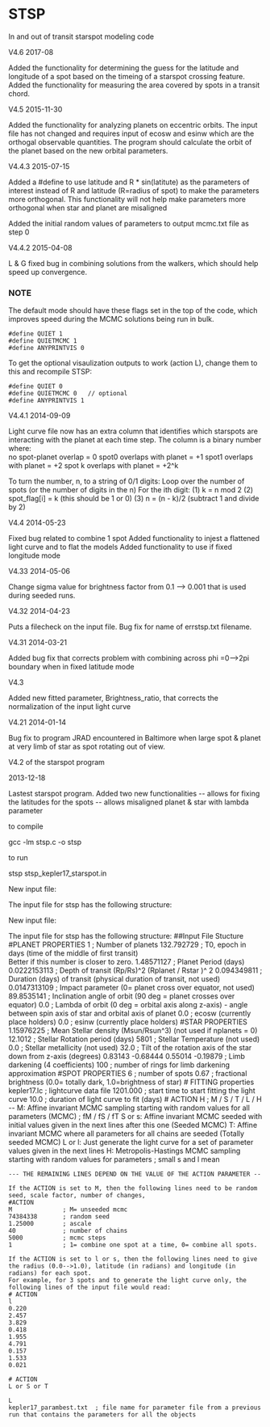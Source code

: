 STSP
====

In and out of transit starspot modeling code

V4.6    2017-08

Added the functionality for determining the guess for the latitude
and longitude of a spot based on the timeing of a starspot crossing
feature.   Added the functionality for measuring the area covered 
by spots in a transit chord.

V4.5    2015-11-30

Added the functionality for analyzing planets on eccentric orbits.
The input file has not changed and requires input of ecosw and esinw
which are the orthogal observable quantities.  The program should
calculate the orbit of the planet based on the new orbital parameters.

V4.4.3  2015-07-15

Added a #define to use latitude and R * sin(latitute) as the parameters of interest instead of R and latitude (R=radius of spot)
to make the parameters more orthogonal.  This functionality will not help make parameters more orthogonal when
star and planet are misaligned

Added the initial random values of parameters to output mcmc.txt file as step 0

V4.4.2  2015-04-08

L & G fixed bug in combining solutions from the walkers, which should help speed up convergence.


### NOTE
The default mode should have these flags set in the top of the code, which improves speed during the MCMC solutions being run in bulk.

    #define QUIET 1
    #define QUIETMCMC 1
    #define ANYPRINTVIS 0
    
To get the optional visaulization outputs to work (action L), change them to this and recompile STSP:

    #define QUIET 0
    #define QUIETMCMC 0   // optional
    #define ANYPRINTVIS 1



V4.4.1  2014-09-09

Light curve file now has an extra column that identifies which starspots 
are interacting with the planet at each time step.  The column is
a binary number where:  
no spot-planet overlap = 0
spot0 overlaps with planet = +1
spot1 overlaps with planet = +2
spot k overlaps with planet = +2^k

To turn the number, n, to a string of 0/1 digits:
Loop over the number of spots (or the number of digits in the n)
For the ith digit:
  (1) k = n mod 2
  (2) spot_flag[i] = k   (this should be 1 or 0)
  (3) n = (n - k)/2   (subtract 1 and divide by 2)

V4.4  2014-05-23

Fixed bug related to combine 1 spot
Added functionality to injest a flattened light curve and to flat the models
Added functionality to use if fixed longitude mode

V4.33  2014-05-06

Change sigma value for brightness factor from 0.1 --> 0.001
that is used during seeded runs.

V4.32  2014-04-23

Puts a filecheck on the input file.  Bug fix for name of errstsp.txt filename.

V4.31  2014-03-21

Added bug fix that corrects problem with combining
across phi =0-->2pi boundary when in fixed latitude mode

V4.3

Added new fitted parameter, Brightness_ratio,
that corrects the normalization of the input light curve

V4.21 2014-01-14

Bug fix to program JRAD encountered in Baltimore when large spot & planet at very limb of star as spot rotating out
of view.

V4.2 of the starspot program

2013-12-18

Lastest starspot program.  Added two new functionalities
  -- allows for fixing the latitudes for the spots
  -- allows misaligned planet & star with lambda parameter

to compile

gcc -lm stsp.c -o stsp

to run

stsp  stsp_kepler17_starspot.in

New input file:

The input file for stsp has the following structure:

New input file:

The input file for stsp has the following structure:
##Input File Stucture
    #PLANET PROPERTIES
    1                      ; Number of planets
    132.792729             ; T0, epoch in days (time of the middle of first transit)  
    						  Better if this number is closer to zero.
    1.48571127             ; Planet Period      (days)
    0.0222153113           ; Depth of transit (Rp/Rs)^2         (Rplanet / Rstar )^ 2
    0.094349811            ; Duration (days) of transit   (physical duration of transit, not used)
    0.0147313109           ; Impact parameter  (0= planet cross over equator, not used)
    89.8535141             ; Inclination angle of orbit (90 deg = planet crosses over equator)
    0.0                    ; Lambda of orbit (0 deg = orbital axis along z-axis) - angle between spin axis of star and orbital axis of planet
    0.0                    ; ecosw  (currently place holders)
    0.0                    ; esinw  (currently place holders)
    #STAR PROPERTIES
    1.15976225             ; Mean Stellar density (Msun/Rsun^3)  (not used if nplanets = 0)
    12.1012                ; Stellar Rotation period (days)
    5801                   ; Stellar Temperature  (not used)
    0.0                    ; Stellar metallicity  (not used)
    32.0                   ; Tilt of the rotation axis of the star down from z-axis (degrees)
    0.83143 -0.68444 0.55014 -0.19879         ; Limb darkening (4 coefficients)
    100                    ; number of rings for limb darkening approximation
    #SPOT PROPERTIES
    6                      ; number of spots
    0.67                   ; fractional brightness (0.0= totally dark, 1.0=brightness of star)
    # FITTING properties
    kepler17.lc            ; lightcurve data file
    1201.000               ; start time to start fitting the light curve
    10.0                   ; duration of light curve to fit (days)
    # ACTION
    H                      ; M / S / T / L / H -- M: Affine invariant MCMC sampling starting with random values for all parameters (MCMC)
                           ; fM / fS / fT         S or s: Affine invariant MCMC seeded with initial values given in the next lines after this one (Seeded MCMC)
                                T: Affine invariant MCMC where all parameters for all chains are seeded (Totally seeded MCMC)
                                L or l: Just generate the light curve for a set of parameter values given in the next lines
                                H: Metropolis-Hastings MCMC sampling starting with random values for parameters
                           ; small s and l mean
    
    --- THE REMAINING LINES DEPEND ON THE VALUE OF THE ACTION PARAMETER --

    If the ACTION is set to M, then the following lines need to be random seed, scale factor, number of changes,
    #ACTION
    M              ; M= unseeded mcmc
    74384338       ; random seed
    1.25000        ; ascale
    40             ; number of chains
    5000           ; mcmc steps
    1              ; 1= combine one spot at a time, 0= combine all spots.
    
    If the ACTION is set to l or s, then the following lines need to give the radius (0.0-->1.0), latitude (in radians) and longitude (in radians) for each spot.
    For example, for 3 spots and to generate the light curve only, the following lines of the input file would read:
    # ACTION
    l
    0.220
    2.457
    3.829
    0.418
    1.955
    4.791
    0.157
    1.533
    0.021

    # ACTION
    L or S or T

    L
    kepler17_parambest.txt  ; file name for parameter file from a previous run that contains the parameters for all the objects

